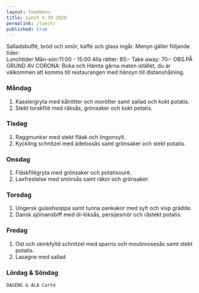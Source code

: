 ```yaml
---
layout: foodmenu
title: Lunch V.39 2020
permalink: /lunch/
published: true
---
```

Salladsbuffé, bröd och smör, kaffe och glass ingår.
Menyn gäller följande tider:  
Lunchtider  Mån-sön:11:00 - 15:00
Alla rätter: 85:- Take away: 70:-
OBS.PÅ GRUND AV CORONA: Boka och Hämta gärna maten istället, du är välkommen att komma till restaurangen med hänsyn till distanshålning.
                           

### Måndag
1. Kasslergryta med kålrötter och morötter samt sallad och kokt potatis.
2. Stekt torskfilé med räksås, grönsaker och kokt potatis.

### Tisdag
1. Raggmunkar med stekt fläsk och lingonsylt.
2. Kyckling schnitzel med ädelossås samt grönsaker och stekt potatis.

### Onsdag
1. Fläskfilégryta med grönsaker och potatisouré.
2. Laxfrestelse med smörsås samt räkor och grönsaker.

### Torsdag
1. Ungersk gulashsoppa samt tunna pankakor med sylt och visp grädde. 
2. Dansk sjömansbiff med öl-löksås, persijesmör och råstekt potatis.

### Fredag
1. Ost och skinkfylld schnitzel med sparris och moulinrosesås samt stekt potatis.
2. Lasagne med sallad
   
### Lördag & Söndag
    DAGENS & ALA Carté

   
    
   
     
